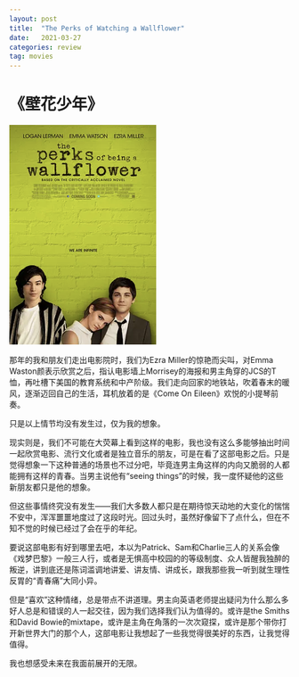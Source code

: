 ```yaml
---
layout: post
title:  "The Perks of Watching a Wallflower"
date:   2021-03-27
categories: review
tag: movies
---
```

# 《壁花少年》
![wallflower](/assets/wallflower.png)

那年的我和朋友们走出电影院时，我们为Ezra Miller的惊艳而尖叫，对Emma Waston颜表示欣赏之后，指认电影墙上Morrisey的海报和男主角穿的JCS的T恤，再吐槽下美国的教育系统和中产阶级。我们走向回家的地铁站，吹着春末的暖风，逐渐迈回自己的生活，耳机放着的是《Come On Eileen》欢悦的小提琴前奏。

只是以上情节均没有发生过，仅为我的想象。

现实则是，我们不可能在大荧幕上看到这样的电影，我也没有这么多能够抽出时间一起欣赏电影、流行文化或者是独立音乐的朋友，可是在看了这部电影之后。只是觉得想象一下这种普通的场景也不过分吧，毕竟连男主角这样的内向又脆弱的人都能拥有这样的青春。当男主说他有“seeing things”的时候，我一度怀疑他的这些新朋友都只是他的想象。

但这些事情终究没有发生——我们大多数人都只是在期待惊天动地的大变化的惴惴不安中，浑浑噩噩地度过了这段时光。回过头时，虽然好像留下了点什么，但在不知不觉的时候已经过了会在乎的年纪。

要说这部电影有好到哪里去吧，本以为Patrick、Sam和Charlie三人的关系会像《戏梦巴黎》一般三人行，或者是无惧高中校园的的等级制度、众人皆醒我独醉的叛逆，讲到底还是陈词滥调地讲爱、讲友情、讲成长，跟我那些我一听到就生理性反胃的“青春痛”大同小异。

但是“喜欢”这种情绪，总是带点不讲道理。男主向英语老师提出疑问为什么那么多好人总是和错误的人一起交往，因为我们选择我们认为值得的。或许是the Smiths和David Bowie的mixtape，或许是主角在角落的一次次窥探，或许是那个带你打开新世界大门的那个人，这部电影让我想起了一些我觉得很美好的东西，让我觉得值得。

我也想感受未来在我面前展开的无限。

